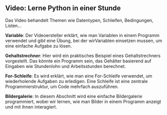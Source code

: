 ## Video: Lerne Python in einer Stunde
Das Video behandelt Themen wie Datentypen, Schleifen, Bedingungen,  Listen...

**Variable**: Der Videoersteller erklärt, wie man Variablen in einem Programm verwendet und gibt eine Übung, bei der wirVariablen einsetzen mussen, um eine einfache Aufgabe zu lösen.

**Gehaltstrechner**: Hier wird ein praktisches Beispiel eines Gehaltstrechners vorgestellt. Das könnte ein Programm sein, das Gehälter basierend auf Eingaben wie Stundenlohn und Arbeitsstunden berechnet.

**For-Schleife**: Es wird erklärt, wie man eine For-Schleife verwendet, um wiederholende Aufgaben zu erledigen. Eine Schleife ist eine zentrale Programmierstruktur, um Code mehrfach auszuführen.

**Bildergalerie**: In diesem Abschnitt wird eine einfache Bildergalerie programmiert, wobei wir lernen, wie man Bilder in einem Programm anzeigt und mit ihnen interagiert.

